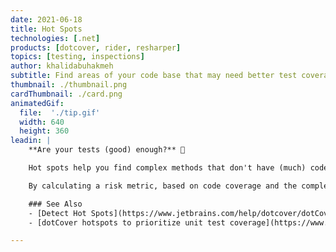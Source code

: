 ```yaml
---
date: 2021-06-18
title: Hot Spots
technologies: [.net]
products: [dotcover, rider, resharper]
topics: [testing, inspections]
author: khalidabuhakmeh
subtitle: Find areas of your code base that may need better test coverage.
thumbnail: ./thumbnail.png
cardThumbnail: ./card.png
animatedGif:
  file:  './tip.gif'
  width: 640
  height: 360
leadin: |
    **Are your tests (good) enough?** 🤔

    Hot spots help you find complex methods that don't have (much) code coverage.

    By calculating a risk metric, based on code coverage and the complexity of your code, dotCover's hot spots help you pinpoint areas that need more or better test coverage.

    ### See Also
    - [Detect Hot Spots](https://www.jetbrains.com/help/dotcover/dotCover__Detecting_Hot_Spots.html)
    - [dotCover hotspots to prioritize unit test coverage](https://www.youtube.com/watch?v=CK_cfwZp3BI)

---
```

